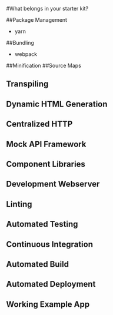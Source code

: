 
#What belongs in your starter kit?

##Package Management
  - yarn

##Bundling
  - webpack

##Minification
##Source Maps
## Transpiling
## Dynamic HTML Generation
## Centralized HTTP
## Mock API Framework
## Component Libraries
## Development Webserver
## Linting
## Automated Testing
## Continuous Integration
## Automated Build
## Automated Deployment
## Working Example App

